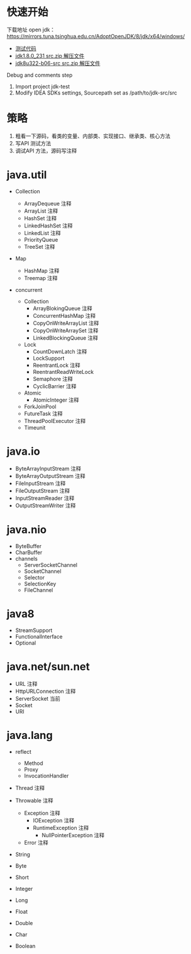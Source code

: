 
# 快速开始

下载地址 open jdk：
https://mirrors.tuna.tsinghua.edu.cn/AdoptOpenJDK/8/jdk/x64/windows/

- [测试代码](https://github.com/Jamie956/jdk-src/tree/main/jdk-test)
- [jdk1.8.0_231  src.zip 解压文件](https://github.com/Jamie956/jdk-src/tree/main/jdk8u231-src)
- [jdk8u322-b06-src  src.zip 解压文件](https://github.com/Jamie956/jdk-src/tree/main/jdk8u322-b06-src)



Debug and comments step

1. Import project jdk-test
2. Modify IDEA SDKs settings, Sourcepath set as /path/to/jdk-src/src



# 策略
1. 粗看一下源码，看类的变量、内部类、实现接口、继承类、核心方法
2. 写API 测试方法
3. 调试API 方法，源码写注释



# java.util

- Collection
  - ArrayDequeue 注释
  - ArrayList 注释
  - HashSet 注释
  - LinkedHashSet 注释
  - LinkedList 注释
  - PriorityQueue
  - TreeSet 注释
- Map
  - HashMap 注释
  - Treemap 注释

- concurrent
  - Collection
    - ArrayBlokingQueue 注释
    - ConcurrentHashMap 注释
    - CopyOnWriteArrayList 注释
    - CopyOnWriteArraySet 注释
    - LinkedBlockingQueue 注释
  - Lock
    - CountDownLatch 注释
    - LockSupport
    - ReentrantLock 注释
    - ReentrantReadWriteLock
    - Semaphore 注释
    - CyclicBarrier 注释
  - Atomic
    - AtomicInteger 注释
  - ForkJoinPool
  - FutureTask 注释
  - ThreadPoolExecutor 注释
  - Timeunit



# java.io

- ByteArrayInputStream 注释
- ByteArrayOutputStream 注释
- FileInputStream 注释
- FileOutputStream 注释
- InputStreamReader 注释
- OutputStreamWriter 注释



# java.nio

- ByteBuffer
- CharBuffer
- channels
  - ServerSocketChannel
  - SocketChannel
  - Selector
  - SelectionKey
  - FileChannel



# java8

- StreamSupport
- FunctionalInterface
- Optional



# java.net/sun.net

- URL 注释
- HttpURLConnection 注释
- ServerSocket 当前
- Socket
- URI



# java.lang

- reflect
  - Method
  - Proxy
  - InvocationHandler

- Thread 注释
- Throwable 注释
  - Exception 注释
    - IOException 注释
    - RuntimeException 注释
      - NullPointerException 注释
  - Error 注释

- String
- Byte
- Short
- Integer
- Long
- Float
- Double
- Char
- Boolean












































